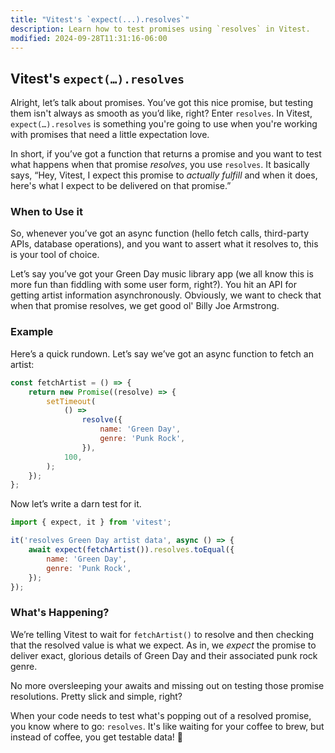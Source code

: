 ```yaml
---
title: "Vitest's `expect(...).resolves`"
description: Learn how to test promises using `resolves` in Vitest.
modified: 2024-09-28T11:31:16-06:00
---
```


## Vitest's `expect(…).resolves`

Alright, let’s talk about promises. You’ve got this nice promise, but testing them isn't always as smooth as you’d like, right? Enter `resolves`. In Vitest, `expect(…).resolves` is something you're going to use when you're working with promises that need a little expectation love.

In short, if you’ve got a function that returns a promise and you want to test what happens when that promise *resolves*, you use `resolves`. It basically says, “Hey, Vitest, I expect this promise to *actually fulfill* and when it does, here's what I expect to be delivered on that promise.”

### When to Use it

So, whenever you’ve got an async function (hello fetch calls, third-party APIs, database operations), and you want to assert what it resolves to, this is your tool of choice.

Let’s say you’ve got your Green Day music library app (we all know this is more fun than fiddling with some user form, right?). You hit an API for getting artist information asynchronously. Obviously, we want to check that when that promise resolves, we get good ol' Billy Joe Armstrong.

### Example

Here’s a quick rundown. Let’s say we’ve got an async function to fetch an artist:

```javascript
const fetchArtist = () => {
	return new Promise((resolve) => {
		setTimeout(
			() =>
				resolve({
					name: 'Green Day',
					genre: 'Punk Rock',
				}),
			100,
		);
	});
};
```

Now let’s write a darn test for it.

```javascript
import { expect, it } from 'vitest';

it('resolves Green Day artist data', async () => {
	await expect(fetchArtist()).resolves.toEqual({
		name: 'Green Day',
		genre: 'Punk Rock',
	});
});
```

### What's Happening?

We’re telling Vitest to wait for `fetchArtist()` to resolve and then checking that the resolved value is what we expect. As in, we *expect* the promise to deliver exact, glorious details of Green Day and their associated punk rock genre.

No more oversleeping your awaits and missing out on testing those promise resolutions. Pretty slick and simple, right?

When your code needs to test what's popping out of a resolved promise, you know where to go: `resolves`. It's like waiting for your coffee to brew, but instead of coffee, you get testable data! 🌟

```ts
```
